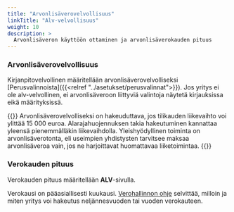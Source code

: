 ```yaml
---
title: "Arvonlisäverovelvollisuus"
linkTitle: "Alv-velvollisuus"
weight: 10
description: >
  Arvonlisäveron käyttöön ottaminen ja arvonlisäverokauden pituus
---
```


### Arvonlisäverovelvollisuus

Kirjanpitovelvollinen määritellään arvonlisäverovelvolliseksi [Perusvalinnoista]({{<relref "../asetukset/perusvalinnat">}}). Jos yritys ei ole alv-velvollinen, ei arvonlisäveroon liittyviä valintoja näytetä kirjauksissa eikä määrityksissä.

{{<alert title="Arvonlisäverovelvollisuus">}}
Arvonlisäverovelvolliseksi on hakeuduttava, jos tilikauden liikevaihto voi ylittää 15 000 euroa. Alarajahuojennuksen takia hakeutuminen kannattaa yleensä pienemmälläkin liikevaihdolla. Yleishyödyllinen toiminta on arvonlisäverotonta, eli useimpien yhdistysten tarvitsee maksaa arvonlisäveroa vain, jos ne harjoittavat huomattavaa liiketoimintaa.
{{</alert>}}

### Verokauden pituus

Verokauden pituus määritellään **ALV**-sivulla.

Verokausi on pääasiallisesti kuukausi. [Verohallinnon ohje](https://www.vero.fi/yritykset-ja-yhteisot/ilmoittaminen-ja-maksaminen/omaaloitteiset-verot/hakeutuminen_valinnaiseen_verokautee/) selvittää, milloin ja miten yritys voi hakeutus neljännesvuoden tai vuoden verokauteen.
